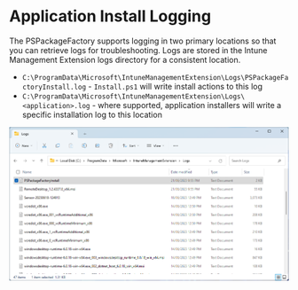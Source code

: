 # Application Install Logging

The PSPackageFactory supports logging in two primary locations so that you can retrieve logs for troubleshooting. Logs are stored in the Intune Management Extension logs directory for a consistent location.

* `C:\ProgramData\Microsoft\IntuneManagementExtension\Logs\PSPackageFactoryInstall.log` - `Install.ps1` will write install actions to this log
* `C:\ProgramData\Microsoft\IntuneManagementExtension\Logs\<application>.log` - where supported, application installers will write a specific installation log to this location

![Intune logs](assets/img/intunelogs.png)
